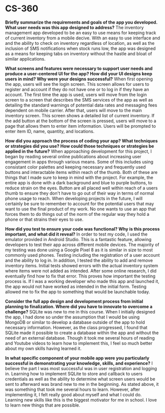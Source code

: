 # CS-360

**Briefly summarize the requirements and goals of the app you developed. What user needs was this app designed to address?**
The inventory management app developed to be an easy to use means for keeping track of current inventory from a mobile decive. With an easy to use interface and and the ability to check on inventory regardless of location, as well as the inclusion of SMS notifications when stock runs low, the app was designed as a means for keeping tabs on inventory without the hastle and bloat of similar applications. 

**What screens and features were necessary to support user needs and produce a user-centered UI for the app? How did your UI designs keep users in mind? Why were your designs successful?**
When first opening the app, users will see the login screen. This screen allows for users to register and account if they do not have one or to log in if they have an account. The first time the app is used, users will move from the login screen to a screen that describes the SMS services of the app as well as detailing the standard warnings of potential data rates and messaging fees dependent on mobile carrier. After that, users will move to the main inventory screen. This screen shows a detailed list of current inventory. If the add button at the bottom of the screen is pressed, users will move to a page that allows them to enter item information. Users will be prompted to enter item ID, name, quantity, and locations. 

**How did you approach the process of coding your app? What techniques or strategies did you use? How could those techniques or strategies be applied in the future?**
When approaching development for this project, I began by reading several online publications about increasing user engagement in apps through various means. Some of this includes using consistant color palettes and keeping necessary and frequently used buttons and interactable items within reach of the thumb. Both of these are things that I made sure to keep in mind with the project. For example, the entire app is done with a dark background and blue to purple buttons, to reduce strain on the eyes. Button are all placed well within reach of a users thumb to ensure they don't have to go out of their way in terms of normal phone usage to reach. When developing projects in the future, I will certainly be sure to remember to account for the potential users that may want to use the final product of my work. No one wants to use an app that forces them to do things out of the norm of the regular way they hold a phone or that strains their eyes to use. 

**How did you test to ensure your code was functional? Why is this process important, and what did it reveal?**
In order to test my code, I used the emulator provided in Android Studio. This is a fantastic feature, allowing developers to test their app across different mobile devices. The majority of my testing was done using a Google Pixel 8 as it is similar in size to most commonly used phones. Testing including the registration of a user account and the ability to log in. In addition, I tested the ability to add and remove inventory items. Initial tests showed errors with the actual inventory system where items were not added as intended. After some online research, I did eventually find how to fix that error. This proves how important the testing process is. If I was a working developer who made this app and launched it, the app would not have worked as intended in the initial form. Testing allowed me to fix the app to something that would be launchable today. 

**Consider the full app design and development process from initial planning to finalization. Where did you have to innovate to overcome a challenge?**
SQLite was new to me in this course. When I initially designed the app, I had done so under the assumption that I would be using MongoDB or similar to develop a database outside of the app to hold necessary information. However, as the class progressed, I found that SQLite made it possible to create a database within the app and without the need of an external database. Though it took me several hours of reading and Youtube videos to learn how to implement this, I feel so much better about my own skills having learned it. 

**In what specific component of your mobile app were you particularly successful in demonstrating your knowledge, skills, and experience?**
I believe the part I was most successful was in user registration and logging in. Learning how to implement SQLite to store and callback to users credentials as well as the ability to determine what screen users would be sent to afterward was brand new to me in the beginning. As stated above, it was something that took me several hours to learn. However, after implementing it, I felt really good about myself and what I could do. Learning new skills like this is the biggest motivator for me in school. I love to learn new things that are possible. 

